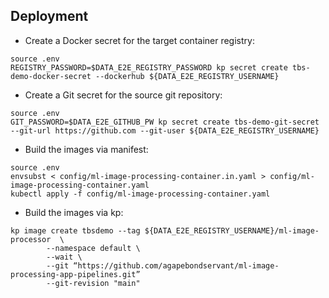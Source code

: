 ## Deployment
* Create a Docker secret for the target container registry:
```
source .env
REGISTRY_PASSWORD=$DATA_E2E_REGISTRY_PASSWORD kp secret create tbs-demo-docker-secret --dockerhub ${DATA_E2E_REGISTRY_USERNAME}
```

* Create a Git secret for the source git repository:
```
source .env
GIT_PASSWORD=$DATA_E2E_GITHUB_PW kp secret create tbs-demo-git-secret --git-url https://github.com --git-user ${DATA_E2E_REGISTRY_USERNAME}
```

* Build the images via manifest:
```
source .env
envsubst < config/ml-image-processing-container.in.yaml > config/ml-image-processing-container.yaml
kubectl apply -f config/ml-image-processing-container.yaml
```

* Build the images via kp:
```
kp image create tbsdemo --tag ${DATA_E2E_REGISTRY_USERNAME}/ml-image-processor  \
        --namespace default \
        --wait \
        --git “https://github.com/agapebondservant/ml-image-processing-app-pipelines.git”
        --git-revision "main"
```